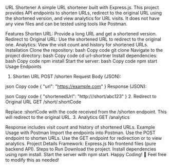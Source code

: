 URL Shortener
A simple URL shortener built with Express.js. This project provides API endpoints to shorten URLs, redirect to the original URL using the shortened version, and view analytics for URL visits. It does not have any view files and can be tested using tools like Postman.

Features
Shorten URL: Provide a long URL and get a shortened version.
Redirect to Original URL: Use the shortened URL to redirect to the original one.
Analytics: View the visit count and history for shortened URLs.
Installation
Clone the repository:
bash
Copy code
git clone <repository-url>
Navigate to the project directory:
bash
Copy code
cd url-shortner
Install dependencies:
bash
Copy code
npm install
Start the server:
bash
Copy code
npm start
Usage
Endpoints
1. Shorten URL
POST /shorten
Request Body (JSON):

json
Copy code
{
  "url": "https://example.com"
}
Response (JSON):

json
Copy code
{
  "shortenedUrl": "http://<your-server>/short/abc123"
}
2. Redirect to Original URL
GET /short/:shortCode

Replace :shortCode with the code received from the /shorten endpoint.
This will redirect to the original URL.
3. Analytics
GET /analytics

Response includes visit count and history of shortened URLs.
Example Usage with Postman
Import the endpoints into Postman.
Use the POST endpoint to shorten URLs.
Use the GET endpoint for redirection or to view analytics.
Project Details
Framework: Express.js
No frontend files (pure backend API).
Steps to Run
Download the project.
Install dependencies using npm install.
Start the server with npm start.
Happy Coding! 🚀
Feel free to modify this as needed!
